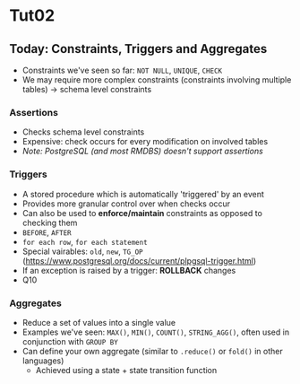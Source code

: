 # Tut02

## Today: Constraints, Triggers and Aggregates

- Constraints we've seen so far: `NOT NULL`, `UNIQUE`, `CHECK`
- We may require more complex constraints (constraints involving multiple tables) -> schema level constraints

### Assertions

- Checks schema level constraints
- Expensive: check occurs for every modification on involved tables
- _Note: PostgreSQL (and most RMDBS) doesn't support assertions_

### Triggers

- A stored procedure which is automatically 'triggered' by an event
- Provides more granular control over when checks occur
- Can also be used to **enforce/maintain** constraints as opposed to checking them
- `BEFORE`, `AFTER`
- `for each row`, `for each statement`
- Special vairables: `old`, `new`, `TG_OP` (https://www.postgresql.org/docs/current/plpgsql-trigger.html)
- If an exception is raised by a trigger: **ROLLBACK** changes
- Q10

### Aggregates

- Reduce a set of values into a single value
- Examples we've seen: `MAX()`, `MIN()`, `COUNT()`, `STRING_AGG()`, often used in conjunction with `GROUP BY`
- Can define your own aggregate (similar to `.reduce()` or `fold()` in other languages)
  - Achieved using a state + state transition function
